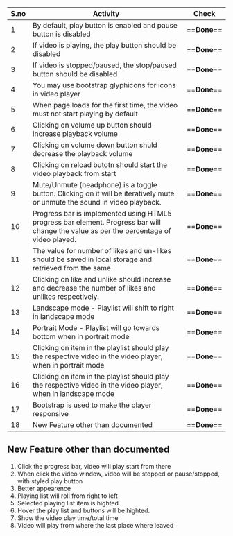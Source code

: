 S.no |  Activity   |    Check           
---|---|---
1 | By default, play button is enabled and pause button is disabled | ==**Done**==
2 | If video is playing, the play button should be disabled | ==**Done**==
3 | If video is stopped/paused, the stop/paused button should be disabled | ==**Done**==
4 | You may use bootstrap glyphicons for icons in video player | ==**Done**==
5 | When page loads for the first time, the video must not start playing by default | ==**Done**==
6 | Clicking on volume up button should increase playback volume | ==**Done**==
7 | Clicking on volume down button shuld decrease the playback volume | ==**Done**==
8 | Clicking on reload butotn should start the video playback from start | ==**Done**==
9 | Mute/Unmute (headphone) is a toggle button. Clicking on it will be iteratively mute or unmute the sound in video playback. | ==**Done**==
10 | Progress bar is implemented using HTML5 progress bar element. Progress bar will change the value as per the percentage of video played. | ==**Done**==
11 | The value for number of likes and un-likes should be saved in local storage and retrieved from the same. | ==**Done**==
12 | Clicking on like and unlike should increase and decrease the number of likes and unlikes respectively. | ==**Done**==
13 | Landscape mode - Playlist will shift to right in landscape mode | ==**Done**==
14 | Portrait Mode - Playlist will go towards bottom when in portrait mode | ==**Done**==
15 | Clicking on item in the playlist should play the respective video in the video player, when in portrait mode | ==**Done**==
16 | Clicking on item in the playlist should play the respective video in the video player, when in landscape mode | ==**Done**==
17 | Bootstrap is used to make the player responsive | ==**Done**==
18 | New Feature other than documented | ==**Done**==

## New Feature other than documented
1. Click the progress bar, video will play start from there
2. When click the video window, video will be stopped or pause/stopped, with styled play button
3. Better appearence
4. Playing list will roll from right to left
5. Selected playing list item is highted
6. Hover the play list and buttons will be highted.
7. Show the video play time/total time
8. Video will play from where the last place where leaved
